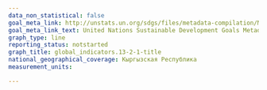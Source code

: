```yaml
---
data_non_statistical: false
goal_meta_link: http://unstats.un.org/sdgs/files/metadata-compilation/Metadata-Goal-13.pdf
goal_meta_link_text: United Nations Sustainable Development Goals Metadata (pdf 759kB)
graph_type: line
reporting_status: notstarted
graph_title: global_indicators.13-2-1-title
national_geographical_coverage: Кыргызская Республика
measurement_units: 

---
```

